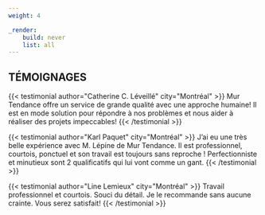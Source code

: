 ```yaml
---
weight: 4

_render:
    build: never
    list: all
---
```


## TÉMOIGNAGES

<div class='grid'>
{{< testimonial author="Catherine C. Léveillé" city="Montréal" >}}
  Mur Tendance offre un service de grande qualité avec une approche humaine! Il est en mode solution pour répondre à nos problèmes et nous aider à réaliser des projets impeccables!
{{< /testimonial >}}

{{< testimonial author="Karl Paquet" city="Montréal" >}}
J’ai eu une très belle expérience avec M. Lépine de Mur Tendance. Il est professionnel, courtois, ponctuel et son travail est toujours sans reproche ! Perfectionniste et minutieux sont 2 qualificatifs qui lui vont comme un gant.
{{< /testimonial >}}

{{< testimonial author="Line Lemieux" city="Montréal" >}}
Travail professionnel et courtois. Souci du détail. Je le recommande sans aucune crainte. Vous serez satisfait!
{{< /testimonial >}}

</div>

